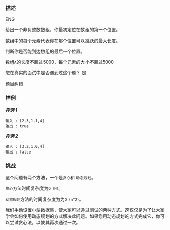 ### **描述**

ENG

给出一个非负整数数组，你最初定位在数组的第一个位置。　　　

数组中的每个元素代表你在那个位置可以跳跃的最大长度。　　　　

判断你是否能到达数组的最后一个位置。

数组`A`的长度不超过5000，每个元素的大小不超过5000

您在真实的面试中是否遇到过这个题？ 是

题目纠错

### **样例**

***样例 1***

```
输入 : [2,3,1,1,4]
输出 : true
```

***样例 2***

```
输入 : [3,2,1,0,4]
输出 : false
```

### **挑战**

这个问题有两个方法，一个是`贪心`和 `动态规划`。

`贪心`方法时间复杂度为`O（N）`。

`动态规划`方法的时间复杂度为为`O（n^2）`。

我们手动设置小型数据集，使大家可以通过测试的两种方式。这仅仅是为了让大家学会如何使用动态规划的方式解决此问题。如果您用动态规划的方式完成它，你可以尝试贪心法，以使其再次通过一次。